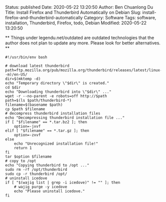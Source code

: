Status: published
Date: 2020-05-22 13:20:50
Author: Ben Chuanlong Du
Title: Install Firefox and Thunderbird Automatically on Debian
Slug: install-firefox-and-thunderbird-automatically
Category: Software
Tags: software, installation, Thunderbird, Firefox, todo, Debian
Modified: 2020-05-22 13:20:50

**
Things under legendu.net/outdated are outdated technologies 
that the author does not plan to update any more. 
Please look for better alternatives.
**


    #!/usr/bin/env bash

    # download latest thunderbird
    path=ftp.mozilla.org/pub/mozilla.org/thunderbird/releases/latest/linux-$(uname -m)/en-US/
    dir=$(mktemp -d)
    echo "Temporary directory \"$dir\" is created."
    cd $dir
    echo "Downloading thunderbird into \"$dir\" ..."
    wget -r --no-parent -e robots=off http://$path
    path=$(ls $path/thunderbird-*)
    filename=$(basename $path)
    cp $path $filename
    # decompress thunderbird installation files
    echo "Decompressing thunderbird installation file ..."
    if [ "$filename" == *.tar.bz2 ]; then
        option=-jxvf
    elif [ "$filename" == *.tar.gz ]; then
        option=-zxvf
    else
        echo "Unrecognized installation file!"
        return 1
    fi
    tar $option $filename
    # copy to /opt
    echo "Copying thunderbird to /opt ..."
    sudo rm -rf /opt/thunderbird
    sudo cp -r thunderbird /opt/
    # uninstall icedove
    if [ "$(wajig list | grep -i icedove)" != "" ]; then
        # wajig purge -y icedove
        echo "Please uninstall icedove."
    fi
